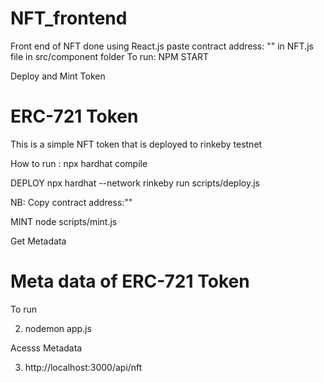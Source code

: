 # NFT_frontend
Front end of NFT done using React.js
paste contract address: "" in NFT.js file in src/component folder
To run: NPM START

Deploy and Mint Token
# ERC-721 Token

This is a simple NFT token that is deployed to rinkeby testnet 

How to run :
npx hardhat compile

DEPLOY
npx hardhat --network rinkeby run scripts/deploy.js

NB: Copy contract address:""

MINT
node scripts/mint.js 

Get Metadata 

# Meta data of ERC-721 Token

To run

2. nodemon app.js

 Acesss Metadata

3. http://localhost:3000/api/nft



